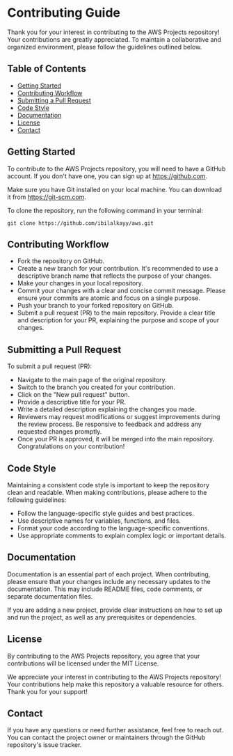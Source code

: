 # **Contributing Guide**

Thank you for your interest in contributing to the AWS Projects repository! Your contributions are greatly appreciated. To maintain a collaborative and organized environment, please follow the guidelines outlined below.

## **Table of Contents**

- [Getting Started](#getting-started)
- [Contributing Workflow](#contributing-workflow)
- [Submitting a Pull Request](#submitting-a-pull-request)
- [Code Style](#code-style)
- [Documentation](#documentation)
- [License](#license)
- [Contact](#license)

## **Getting Started**

To contribute to the AWS Projects repository, you will need to have a GitHub account. If you don't have one, you can sign up at https://github.com.

Make sure you have Git installed on your local machine. You can download it from https://git-scm.com.

To clone the repository, run the following command in your terminal:

    git clone https://github.com/ibilalkayy/aws.git

## **Contributing Workflow**

- Fork the repository on GitHub.
- Create a new branch for your contribution. It's recommended to use a descriptive branch name that reflects the purpose of your changes.
- Make your changes in your local repository.
- Commit your changes with a clear and concise commit message. Please ensure your commits are atomic and focus on a single purpose.
- Push your branch to your forked repository on GitHub.
- Submit a pull request (PR) to the main repository. Provide a clear title and description for your PR, explaining the purpose and scope of your changes.

## **Submitting a Pull Request**

To submit a pull request (PR):

- Navigate to the main page of the original repository.
- Switch to the branch you created for your contribution.
- Click on the "New pull request" button.
- Provide a descriptive title for your PR.
- Write a detailed description explaining the changes you made.
- Reviewers may request modifications or suggest improvements during the review process. Be responsive to feedback and address any requested changes promptly.
- Once your PR is approved, it will be merged into the main repository. Congratulations on your contribution!

## **Code Style**

Maintaining a consistent code style is important to keep the repository clean and readable. When making contributions, please adhere to the following guidelines:

- Follow the language-specific style guides and best practices.
- Use descriptive names for variables, functions, and files.
- Format your code according to the language-specific conventions.
- Use appropriate comments to explain complex logic or important details.

## **Documentation**

Documentation is an essential part of each project. When contributing, please ensure that your changes include any necessary updates to the documentation. This may include README files, code comments, or separate documentation files.

If you are adding a new project, provide clear instructions on how to set up and run the project, as well as any prerequisites or dependencies.

## **License**

By contributing to the AWS Projects repository, you agree that your contributions will be licensed under the MIT License.

We appreciate your interest in contributing to the AWS Projects repository! Your contributions help make this repository a valuable resource for others. Thank you for your support!

## **Contact**

If you have any questions or need further assistance, feel free to reach out. You can contact the project owner or maintainers through the GitHub repository's issue tracker.